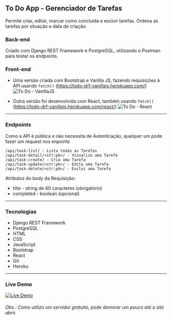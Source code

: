 ## To Do App - Gerenciador de Tarefas

Permite criar, editar, marcar como concluída e excluir tarefas. Ordena as tarefas por situação e data de criação.

### Back-end

Criado com Django REST Framework e PostgreSQL, utilizando o Postman para testar os endpoints.

### Front-end

- Uma versão criada com Bootstrap e Vanilla JS, fazendo requisições à API usando
  ```fetch()``` (https://todo-drf-vanillajs.herokuapp.com/)
  ![To Do - VanillaJS](docs/todo-app-vanillajs.png)

- Outra versão foi desenvolvida com React, também usando ```fetch()``` (https://todo-drf-vanillajs.herokuapp.com/react/)
  ![To Do - React](docs/todo-app-react.png)

---

### Endpoints

Como a API é pública e não necessita de Autenticação, qualquer um pode fazer um request nos enpoints

```text
/api/task-list/ - Lista todas as Tarefas
/api/task-detail/<str:pk>/ - Visualiza uma Tarefa
/api/task-create/ - Cria uma Tarefa
/api/task-update/<str:pk>/ - Edita uma Tarefa
/api/task-delete/<str:pk>/ - Exclui uma Tarefa
```

Atributos do body da Requisição:

- title - string de 60 caracteres (obrigatório)
- completed - boolean (opcional)

---

### Tecnologias

- Django REST Framework
- PostgreSQL
- HTML
- CSS
- JavaScript
- Bootstrap
- React
- Git
- Heroku

---

### Live Demo

[![Live Demo](https://upload.wikimedia.org/wikipedia/commons/8/89/Logo_di_Heroku.png?20160717173025)](https://todo-drf-vanillajs.herokuapp.com/)

###### Obs.: Como utilizo um servidor gratuito, pode demorar um pouco até o site abrir.